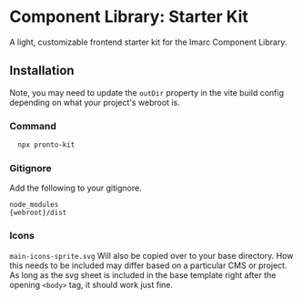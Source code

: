 
# Component Library: Starter Kit

A light, customizable frontend starter kit for the Imarc Component Library.


## Installation
Note, you may need to update the `outDir` property in the vite build config depending on what your project's webroot is. 

### Command
```bash
  npx pronto-kit
```

### Gitignore
Add the following to your gitignore.
```
node_modules
{webroot}/dist
```

### Icons
`main-icons-sprite.svg` Will also be copied over to your base directory. How this needs to be included may differ based on a particular CMS or project. As long as the svg sheet is included in the base template right after the opening `<body>` tag, it should work just fine.
